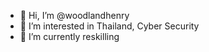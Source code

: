 - 👋 Hi, I’m @woodlandhenry
- 👀 I’m interested in Thailand, Cyber Security
- 🌱 I’m currently reskilling
